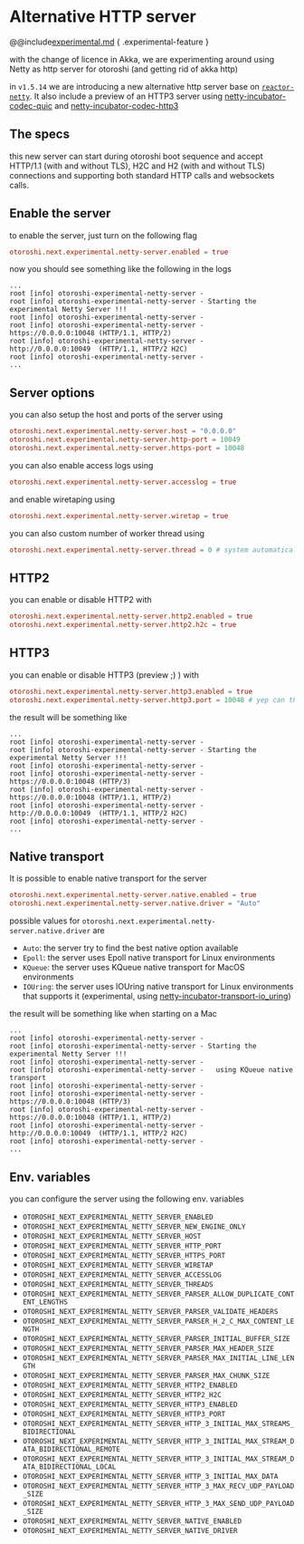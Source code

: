 # Alternative HTTP server

@@include[experimental.md](../../includes//experimental.md) { .experimental-feature }

with the change of licence in Akka, we are experimenting around using Netty as http server for otoroshi (and getting rid of akka http)

in `v1.5.14` we are introducing a new alternative http server base on [`reactor-netty`](https://projectreactor.io/docs/netty/release/reference/index.html). It also include a preview of an HTTP3 server using [netty-incubator-codec-quic](https://github.com/netty/netty-incubator-codec-quic) and [netty-incubator-codec-http3](https://github.com/netty/netty-incubator-codec-http3)

## The specs

this new server can start during otoroshi boot sequence and accept HTTP/1.1 (with and without TLS), H2C and H2 (with and without TLS) connections and supporting both standard HTTP calls and websockets calls.

## Enable the server

to enable the server, just turn on the following flag

```conf
otoroshi.next.experimental.netty-server.enabled = true
```

now you should see something like the following in the logs

```log
...
root [info] otoroshi-experimental-netty-server -
root [info] otoroshi-experimental-netty-server - Starting the experimental Netty Server !!!
root [info] otoroshi-experimental-netty-server -
root [info] otoroshi-experimental-netty-server -   https://0.0.0.0:10048 (HTTP/1.1, HTTP/2)
root [info] otoroshi-experimental-netty-server -   http://0.0.0.0:10049  (HTTP/1.1, HTTP/2 H2C)
root [info] otoroshi-experimental-netty-server -
...
```

## Server options

you can also setup the host and ports of the server using

```conf
otoroshi.next.experimental.netty-server.host = "0.0.0.0"
otoroshi.next.experimental.netty-server.http-port = 10049
otoroshi.next.experimental.netty-server.https-port = 10048
```

you can also enable access logs using

```conf
otoroshi.next.experimental.netty-server.accesslog = true
```

and enable wiretaping using 

```conf
otoroshi.next.experimental.netty-server.wiretap = true
```

you can also custom number of worker thread using

```conf
otoroshi.next.experimental.netty-server.thread = 0 # system automatically assign the right number of threads
```

## HTTP2

you can enable or disable HTTP2 with

```conf
otoroshi.next.experimental.netty-server.http2.enabled = true
otoroshi.next.experimental.netty-server.http2.h2c = true
```

## HTTP3

you can enable or disable HTTP3 (preview ;) ) with

```conf
otoroshi.next.experimental.netty-server.http3.enabled = true
otoroshi.next.experimental.netty-server.http3.port = 10048 # yep can the the same as https because its on the UDP stack
```

the result will be something like


```log
...
root [info] otoroshi-experimental-netty-server -
root [info] otoroshi-experimental-netty-server - Starting the experimental Netty Server !!!
root [info] otoroshi-experimental-netty-server -
root [info] otoroshi-experimental-netty-server -   https://0.0.0.0:10048 (HTTP/3)
root [info] otoroshi-experimental-netty-server -   https://0.0.0.0:10048 (HTTP/1.1, HTTP/2)
root [info] otoroshi-experimental-netty-server -   http://0.0.0.0:10049  (HTTP/1.1, HTTP/2 H2C)
root [info] otoroshi-experimental-netty-server -
...
```

## Native transport

It is possible to enable native transport for the server

```conf
otoroshi.next.experimental.netty-server.native.enabled = true
otoroshi.next.experimental.netty-server.native.driver = "Auto"
```

possible values for `otoroshi.next.experimental.netty-server.native.driver` are 

- `Auto`: the server try to find the best native option available
- `Epoll`: the server uses Epoll native transport for Linux environments
- `KQueue`: the server uses KQueue native transport for MacOS environments
- `IOUring`: the server uses IOUring native transport for Linux environments that supports it (experimental, using [netty-incubator-transport-io_uring](https://github.com/netty/netty-incubator-transport-io_uring))

the result will be something like when starting on a Mac

```log
...
root [info] otoroshi-experimental-netty-server -
root [info] otoroshi-experimental-netty-server - Starting the experimental Netty Server !!!
root [info] otoroshi-experimental-netty-server -
root [info] otoroshi-experimental-netty-server -   using KQueue native transport
root [info] otoroshi-experimental-netty-server -
root [info] otoroshi-experimental-netty-server -   https://0.0.0.0:10048 (HTTP/3)
root [info] otoroshi-experimental-netty-server -   https://0.0.0.0:10048 (HTTP/1.1, HTTP/2)
root [info] otoroshi-experimental-netty-server -   http://0.0.0.0:10049  (HTTP/1.1, HTTP/2 H2C)
root [info] otoroshi-experimental-netty-server -
...
```

## Env. variables

you can configure the server using the following env. variables

* `OTOROSHI_NEXT_EXPERIMENTAL_NETTY_SERVER_ENABLED`
* `OTOROSHI_NEXT_EXPERIMENTAL_NETTY_SERVER_NEW_ENGINE_ONLY`
* `OTOROSHI_NEXT_EXPERIMENTAL_NETTY_SERVER_HOST`
* `OTOROSHI_NEXT_EXPERIMENTAL_NETTY_SERVER_HTTP_PORT`
* `OTOROSHI_NEXT_EXPERIMENTAL_NETTY_SERVER_HTTPS_PORT`
* `OTOROSHI_NEXT_EXPERIMENTAL_NETTY_SERVER_WIRETAP`
* `OTOROSHI_NEXT_EXPERIMENTAL_NETTY_SERVER_ACCESSLOG`
* `OTOROSHI_NEXT_EXPERIMENTAL_NETTY_SERVER_THREADS`
* `OTOROSHI_NEXT_EXPERIMENTAL_NETTY_SERVER_PARSER_ALLOW_DUPLICATE_CONTENT_LENGTHS`
* `OTOROSHI_NEXT_EXPERIMENTAL_NETTY_SERVER_PARSER_VALIDATE_HEADERS`
* `OTOROSHI_NEXT_EXPERIMENTAL_NETTY_SERVER_PARSER_H_2_C_MAX_CONTENT_LENGTH`
* `OTOROSHI_NEXT_EXPERIMENTAL_NETTY_SERVER_PARSER_INITIAL_BUFFER_SIZE`
* `OTOROSHI_NEXT_EXPERIMENTAL_NETTY_SERVER_PARSER_MAX_HEADER_SIZE`
* `OTOROSHI_NEXT_EXPERIMENTAL_NETTY_SERVER_PARSER_MAX_INITIAL_LINE_LENGTH`
* `OTOROSHI_NEXT_EXPERIMENTAL_NETTY_SERVER_PARSER_MAX_CHUNK_SIZE`
* `OTOROSHI_NEXT_EXPERIMENTAL_NETTY_SERVER_HTTP2_ENABLED`
* `OTOROSHI_NEXT_EXPERIMENTAL_NETTY_SERVER_HTTP2_H2C`
* `OTOROSHI_NEXT_EXPERIMENTAL_NETTY_SERVER_HTTP3_ENABLED`
* `OTOROSHI_NEXT_EXPERIMENTAL_NETTY_SERVER_HTTP3_PORT`
* `OTOROSHI_NEXT_EXPERIMENTAL_NETTY_SERVER_HTTP_3_INITIAL_MAX_STREAMS_BIDIRECTIONAL`
* `OTOROSHI_NEXT_EXPERIMENTAL_NETTY_SERVER_HTTP_3_INITIAL_MAX_STREAM_DATA_BIDIRECTIONAL_REMOTE`
* `OTOROSHI_NEXT_EXPERIMENTAL_NETTY_SERVER_HTTP_3_INITIAL_MAX_STREAM_DATA_BIDIRECTIONAL_LOCAL`
* `OTOROSHI_NEXT_EXPERIMENTAL_NETTY_SERVER_HTTP_3_INITIAL_MAX_DATA`
* `OTOROSHI_NEXT_EXPERIMENTAL_NETTY_SERVER_HTTP_3_MAX_RECV_UDP_PAYLOAD_SIZE`
* `OTOROSHI_NEXT_EXPERIMENTAL_NETTY_SERVER_HTTP_3_MAX_SEND_UDP_PAYLOAD_SIZE`
* `OTOROSHI_NEXT_EXPERIMENTAL_NETTY_SERVER_NATIVE_ENABLED`
* `OTOROSHI_NEXT_EXPERIMENTAL_NETTY_SERVER_NATIVE_DRIVER`

